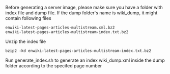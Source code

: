 Before generating a server image, please make sure you have a folder with index file and dump file. If the dump folder's name is wiki_dump, it might contain following files

```
enwiki-latest-pages-articles-multistream.xml.bz2 
enwiki-latest-pages-articles-multistream-index.txt.bz2
```

Unzip the index file 
```
bzip2 -kd enwiki-latest-pages-articles-multistream-index.txt.bz2 
```
Run generate_index.sh to generate an index wiki_dump.xml inside the dump folder according to the specifed page number

